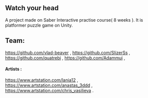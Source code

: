 ## Watch your head
A project made on Saber Interactive practise course( 8 weeks ). It is platformer puzzle game on Unity. 
## Team: 
https://github.com/vlad-beaver , 
https://github.com/SlizerSs , 
https://github.com/quatrebi , 
https://github.com/Adammui ,  
#### Artists :
https://www.artstation.com/lania12 ,
https://www.artstation.com/anastas_3ddd ,
https://www.artstation.com/chris_vasilieva .
